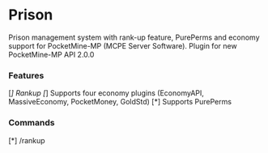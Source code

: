# Prison
Prison management system with rank-up feature, PurePerms and economy support for PocketMine-MP (MCPE Server Software).
Plugin for new PocketMine-MP API 2.0.0

### Features
[*] Rankup
[*] Supports four economy plugins (EconomyAPI, MassiveEconomy, PocketMoney, GoldStd)
[*] Supports PurePerms

### Commands
[*] /rankup

